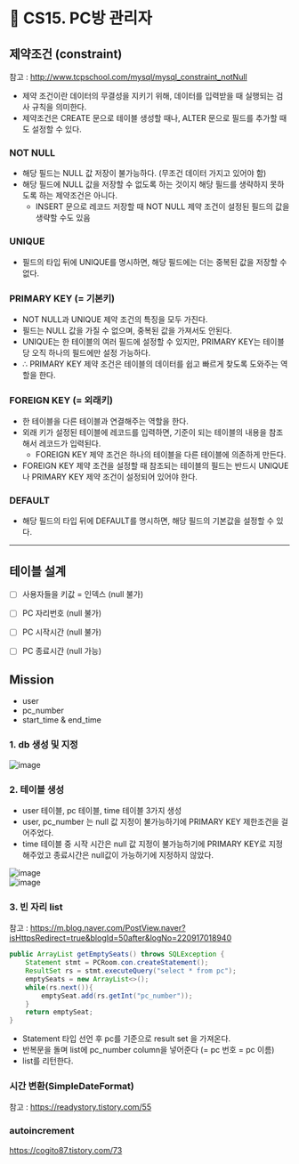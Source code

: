 🎯 CS15. PC방 관리자
=

## 제약조건 (constraint)
참고 : http://www.tcpschool.com/mysql/mysql_constraint_notNull
- 제약 조건이란 데이터의 무결성을 지키기 위해, 데이터를 입력받을 때 실행되는 검사 규칙을 의미한다.
- 제약조건은 CREATE 문으로 테이블 생성할 때나, ALTER 문으로 필드를 추가할 때도 설정할 수 있다.

### NOT NULL
- 해당 필드는 NULL 값 저장이 불가능하다. (무조건 데이터 가지고 있어야 함)
- 해당 필드에 NULL 값을 저장할 수 없도록 하는 것이지 해당 필드를 생략하지 못하도록 하는 제약조건은 아니다.
  - INSERT 문으로 레코드 저장할 때 NOT NULL 제약 조건이 설정된 필드의 값을 생략할 수도 있음

### UNIQUE
- 필드의 타입 뒤에 UNIQUE를 명시하면, 해당 필드에는 더는 중복된 값을 저장할 수 없다.

### PRIMARY KEY (= 기본키)
- NOT NULL과 UNIQUE 제약 조건의 특징을 모두 가진다.
- 필드는 NULL 값을 가질 수 없으며, 중복된 값을 가져서도 안된다.
- UNIQUE는 한 테이블의 여러 필드에 설정할 수 있지만, PRIMARY KEY는 테이블당 오직 하나의 필드에만 설정 가능하다.
- ∴ PRIMARY KEY 제약 조건은 테이블의 데이터를 쉽고 빠르게 찾도록 도와주는 역할을 한다.

### FOREIGN KEY (= 외래키)
- 한 테이블을 다른 테이블과 연결해주는 역할을 한다.
- 외래 키가 설정된 테이블에 레코드를 입력하면, 기준이 되는 테이블의 내용을 참조해서 레코드가 입력된다.
  - FOREIGN KEY 제약 조건은 하나의 테이블을 다른 테이블에 의존하게 만든다.
- FOREIGN KEY 제약 조건을 설정할 때 참조되는 테이블의 필드는 반드시 UNIQUE나 PRIMARY KEY 제약 조건이 설정되어 있어야 한다.

### DEFAULT
- 해당 필드의 타입 뒤에 DEFAULT를 명시하면, 해당 필드의 기본값을 설정할 수 있다.


---
## 테이블 설계

- [ ] 사용자들을 키값 = 인덱스 (null 불가)
- [ ] PC 자리번호 (null 불가)
- [ ] PC 시작시간 (null 불가)
- [ ] PC 종료시간 (null 가능)


## Mission
- user
- pc_number
- start_time & end_time

### 1. db 생성 및 지정
![image](https://user-images.githubusercontent.com/118447769/220831937-089e615c-085c-4ce0-b496-b7db3fa2367a.png)  

### 2. 테이블 생성
- user 테이블, pc 테이블, time 테이블 3가지 생성
- user, pc_number 는 null 값 지정이 불가능하기에 PRIMARY KEY 제한조건을 걸어주었다.
- time 테이블 중 시작 시간은 null 값 지정이 불가능하기에 PRIMARY KEY로 지정해주었고 종료시간은 null값이 가능하기에 지정하지 않았다.

![image](https://user-images.githubusercontent.com/118447769/220831990-c89b995f-52d4-4e20-81dd-ee41f564d2c5.png)  
![image](https://user-images.githubusercontent.com/118447769/220832012-b4b5f383-6119-4caf-903b-f37125928faa.png)  

### 3. 빈 자리 list
참고 : https://m.blog.naver.com/PostView.naver?isHttpsRedirect=true&blogId=50after&logNo=220917018940

```java
public ArrayList getEmptySeats() throws SQLException {
    Statement stmt = PCRoom.con.createStatement();
    ResultSet rs = stmt.executeQuery("select * from pc");
    emptySeats = new ArrayList<>();
    while(rs.next()){
        emptySeat.add(rs.getInt("pc_number"));
    }
    return emptySeat;
}
```
- Statement 타입 선언 후 pc를 기준으로 result set 을 가져온다.
- 반복문을 돌며 list에 pc_number column을 넣어준다 (= pc 번호 = pc 이름)
- list를 리턴한다.


### 시간 변환(SimpleDateFormat)
참고 : https://readystory.tistory.com/55


### autoincrement
https://cogito87.tistory.com/73
